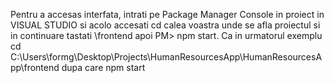 Pentru a accesas interfata, intrati pe Package Manager Console in proiect in VISUAL STUDIO si acolo accesati  cd calea voastra unde se afla proiectul  si in continuare tastati \frontend apoi PM> npm start. Ca in urmatorul exemplu cd C:\Users\formg\Desktop\Projects\HumanResourcesApp\HumanResourcesApp\frontend dupa care npm start 
